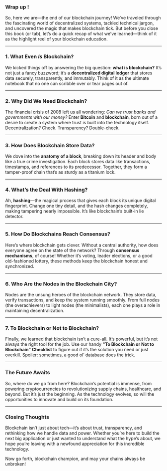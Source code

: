 ### Wrap up !

So, here we are—the end of our blockchain journey! We’ve traveled through the fascinating world of decentralized systems, tackled technical jargon, and uncovered the magic that makes blockchain tick. But before you close this book (or tab), let’s do a quick recap of what we’ve learned—think of it as the highlight reel of your blockchain education.

---

### **1. What Even *Is* Blockchain?**

We kicked things off by answering the big question: **what is blockchain?** It’s not just a fancy buzzword; it’s a **decentralized digital ledger** that stores data securely, transparently, and immutably. Think of it as the ultimate notebook that no one can scribble over or tear pages out of.

---

### **2. Why Did We Need Blockchain?**

The financial crisis of 2008 left us all wondering: *Can we trust banks and governments with our money?* Enter **Bitcoin** and **blockchain**, born out of a desire to create a system where trust is built into the technology itself. Decentralization? Check. Transparency? Double-check.

---

### **3. How Does Blockchain Store Data?**

We dove into the **anatomy of a block**, breaking down its header and body like a true crime investigation. Each block stores data like transactions, timestamps, and references to its predecessor. Together, they form a tamper-proof chain that’s as sturdy as a titanium lock.

---

### **4. What’s the Deal With Hashing?**

Ah, **hashing**—the magical process that gives each block its unique digital fingerprint. Change one tiny detail, and the hash changes completely, making tampering nearly impossible. It’s like blockchain’s built-in lie detector.

---

### **5. How Do Blockchains Reach Consensus?**

Here’s where blockchain gets clever. Without a central authority, how does everyone agree on the state of the network? Through **consensus mechanisms**, of course! Whether it’s voting, leader elections, or a good old-fashioned lottery, these methods keep the blockchain honest and synchronized.

---

### **6. Who Are the Nodes in the Blockchain City?**

Nodes are the unsung heroes of the blockchain network. They store data, verify transactions, and keep the system running smoothly. From full nodes (the overachievers) to light nodes (the minimalists), each one plays a role in maintaining decentralization.

---

### **7. To Blockchain or Not to Blockchain?**

Finally, we learned that blockchain isn’t a cure-all. It’s powerful, but it’s not always the right tool for the job. Use our handy **"To Blockchain or Not to Blockchain" Checklist** to figure out if it’s the solution you need or just overkill. Spoiler: sometimes, a good ol’ database does the trick.

---

### **The Future Awaits**

So, where do we go from here? Blockchain’s potential is immense, from powering cryptocurrencies to revolutionizing supply chains, healthcare, and beyond. But it’s just the beginning. As the technology evolves, so will the opportunities to innovate and build on its foundation.

---

### **Closing Thoughts**

Blockchain isn’t just about tech—it’s about trust, transparency, and rethinking how we handle data and power. Whether you’re here to build the next big application or just wanted to understand what the hype’s about, we hope you’re leaving with a newfound appreciation for this incredible technology.

Now go forth, blockchain champion, and may your chains always be unbroken!